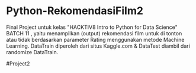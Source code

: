 # Python-RekomendasiFilm2

Final Project untuk kelas "HACKTIV8 Intro to Python for Data Science" BATCH 11 , yaitu menampilkan (output) rekomendasi film untuk di tonton atau tidak berdasarkan parameter Rating menggunakan metode Machine Learning. DataTrain diperoleh dari situs Kaggle.com & DataTest diambil dari randomize DataTrain.

#Project2
